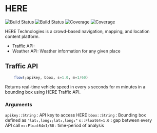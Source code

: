 # HERE

[![Build Status](https://travis-ci.com/anmol1104/HERE.jl.svg?branch=master)](https://travis-ci.com/anmol1104/HERE.jl)
[![Build Status](https://ci.appveyor.com/api/projects/status/github/anmol1104/HERE.jl?svg=true)](https://ci.appveyor.com/project/anmol1104/HERE-jl)
[![Coverage](https://codecov.io/gh/anmol1104/HERE.jl/branch/master/graph/badge.svg)](https://codecov.io/gh/anmol1104/HERE.jl)
[![Coverage](https://coveralls.io/repos/github/anmol1104/HERE.jl/badge.svg?branch=master)](https://coveralls.io/github/anmol1104/HERE.jl?branch=master)

HERE Technologies is a crowd-based navigation, mapping, and location content platform.
- Traffic API: 
- Weather API: Weather information for any given place

## Traffic API

```julia
    flow(;apikey, bbox, s=1.0, m=1/60)
```

Returns real-time vehicle speed in every s seconds for m minutes in a bounding box using HERE Traffic API. 

### Arguments
`apikey::String`   : API key to access HERE
`bbox::String`     : Bounding box defined as `"lat₁,long₁;lat₂,long₂"`
`s::Float64=1.0`   : gap between every API call
`m::Float64=1/60`  : time-period of analysis
